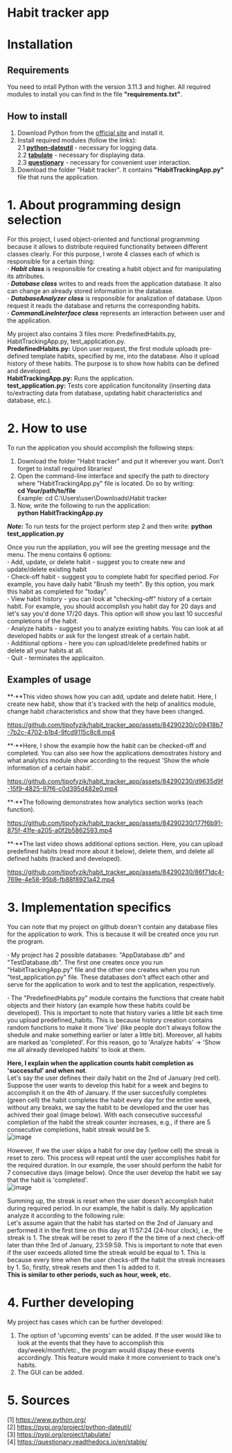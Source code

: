 # Habit tracker app


# Installation
## Requirements
You need to intall Python with the version 3.11.3 and higher.
All required modules to install you can find in the file **"requirements.txt"**.
## How to install
1. Download Python from the [official site](https://www.python.org/downloads/) and install it.  
2. Install required modules (follow the links):  
   2.1 [**python-dateutil**](https://pypi.org/project/python-dateutil/) - necessary for logging data.  
   2.2 [**tabulate**](https://pypi.org/project/tabulate/) - necessary for displaying data.  
   2.3 [**questionary**](https://questionary.readthedocs.io/en/stable/) - necessary for convenient user interaction.  
3. Download the folder "Habit tracker". It contains **"HabitTrackingApp.py"** file that runs the application.  


# 1. About programming design selection
For this project, I used object-oriented and functional programming because it allows to distribute required functionality between different classes clearly. For this purpose, I wrote 4 classes each of which is responsible for a certain thing:  
**·** **_Habit class_** is responsible for creating a habit object and for manipulating its attributes.  
**·** **_Database class_** writes to and reads from the application database. It also can change an already stored information in the database.  
**·** **_DatabaseAnalyzer class_** is responsible for analization of database. Upon request it reads the database and returns the corresponding habits.  
**·** **_CommandLineInterface class_** represents an interaction between user and the application.  

My project also contains 3 files more: PredefinedHabits.py, HabitTrackingApp.py, test_application.py.  
**PredefinedHabits.py:** Upon user request, the first module uploads pre-defined template habits, specified by me, into the database. Also it upload history of these habits. The purpose is to show how habits can be defined and developed.  
**HabitTrackingApp.py:** Runs the application.  
**test_application.py:** Tests core application funcitonality (inserting data to/extracting data from database, updating habit characteristics and database, etc.).  

# 2. How to use
To run the application you should accomplish the following steps:
1. Download the folder "Habit tracker" and put it wherever you want. Don't forget to install required libraries!
2. Open the command-line interface and specify the path to directory where "HabitTrackingApp.py" file is located. Do so by writing:  
**cd Your/path/to/file**  
Example: cd C:\Users\user\Downloads\Habit tracker
3. Now, write the following to run the application:  
**python HabitTrackingApp.py**  

_**Note:**_ To run tests for the project perform step 2 and then write:
**python test_application.py**

Once you run the appliation, you will see the greeting message and the menu. The menu contains 6 options:  
**·** Add, update, or delete habit - suggest you to create new and update/delete existing habit  
**·** Check-off habit - suggest you to complete habit for specified period. For example, you have daily habit "Brush my teeth". By this option, you mark this habit as completed for "today".  
**·** View habit history - you can look at "checking-off" history of a certain habit. For example, you should accomplish you habit day for 20 days and let's say you'd done 17/20 days. This option will show you last 10 succesful completions of the habit.  
**·** Analyze habits - suggest you to analyze existing habits. You can look at all developed habits or ask for the longest streak of a certain habit.  
**·** Additional options - here you can upload/delete predefined habits or delete all your habits at all.  
**·** Quit - terminates the applicaiton.  


## Examples of usage
**·**This video shows how you can add, update and delete habit. Here, I create new habit, show that it's tracked with the help of analitics module, change habit characteristics and show that they have been changed.  


https://github.com/tipofyzik/habit_tracker_app/assets/84290230/c09418b7-7b2c-4702-b1b4-9fcd9115c8c8.mp4


**·**Here, I show the example how the habit can be checked-off and completed. You can also see how the applications demostrates history and what analytics module show according to the request 'Show the whole information of a certain habit'.


https://github.com/tipofyzik/habit_tracker_app/assets/84290230/d9635d9f-15f9-4825-97f6-c0d395d482e0.mp4


**·**The following demonstrates how analytics section works (each function).  


https://github.com/tipofyzik/habit_tracker_app/assets/84290230/177f6b91-875f-41fe-a205-a0f2b5862593.mp4


**·**The last video shows additional options section. Here, you can upload predefined habits (read more about it below), delete them, and delete all defined habits (tracked and developed).  


https://github.com/tipofyzik/habit_tracker_app/assets/84290230/86f71dc4-769e-4e58-95b8-fb88f8921a42.mp4



# 3. Implementation specifics
You can note that my project on github doesn't contain any database files for the application to work. This is because it will be created once you run the program.  

**·** My project has 2 possible databases: "AppDatabase.db" and "TestDatabase.db". The first one creates once you run "HabitTrackingApp.py" file and the other one creates when you run "test_application.py" file. These databases don't affect each other and serve for the application to work and to test the application, respectively.  

**·** The "PredefinedHabits.py" module contains the functions that create habit objects and their history (an example how these habits could be developed). This is important to note that history varies a little bit each time you upload predefined_habits. This is because history creation contains random functions to make it more 'live' (like people don't always follow the shedule and make something earlier or later a little bit). Moreover, all habits are marked as 'completed'. For this reason, go to 'Analyze habits' -> 'Show me all already developed habits' to look at them.  

**Here, I explain when the application counts habit completion as 'successful' and when not**.  
Let's say the user defines their daily habit on the 2nd of January (red cell). Suppose the user wants to develop this habit for a week and begins to accomplish it on the 4th of January. If the user succesfully completes (green cell) the habit  completes the habit every day for the entire week, without any breaks, we say the habit to be developed and the user has achived their goal (image below). With each consecutive successful completion of the habit the streak counter increases, e.g., if there are 5 consecutive completions, habit streak would be 5.  
![image](https://github.com/tipofyzik/habit_tracker_app/assets/84290230/a89270d9-91c4-47d2-8b59-8c617b78cbdc)  

However, if we the user skips a habit for one day (yellow cell) the streak is reset to zero. This process will repeat until the user accomplishes habit for the required duration. In our example, the user should perform the habit for 7 consecutive days (image below). Once the user develop the habit we say that the habit is 'completed'.    
![image](https://github.com/tipofyzik/habit_tracker_app/assets/84290230/ea74a920-e354-48c6-9522-2a88b85d2f10)  

Summing up, the streak is reset when the user doesn't accomplish habit during required period. In our example, the habit is daily. My application analyze it according to the following rule:  
Let's assume again that the habit has started on the 2nd of January and performed it in the first time on this day at 11:57:24 (24-hour clock), i.e., the streak is 1. The streak will be reset to zero if the the time of a next check-off later than thhe 3rd of January, 23:59:59. This is important to note that even if the user exceeds alloted time the streak would be equal to 1. This is because every time when the user checks-off the habit the streak increases by 1. So, firstly, streak resets and then 1 is added to it.  
**This is similar to other periods, such as hour, week, etc.**  


# 4. Further developing
My project has cases which can be further developed:  
1. The option of 'upcoming events' can be added. If the user would like to look at the events that they have to accomplish this day/week/month/etc., the program would dispay these events accordingly. This feature would make it more convenient to track one's habits.  
2. The GUI can be added.

# 5. Sources
[1] https://www.python.org/  
[2] https://pypi.org/project/python-dateutil/  
[3] https://pypi.org/project/tabulate/  
[4] https://questionary.readthedocs.io/en/stable/  
